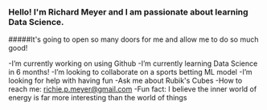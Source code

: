 ### Hello! I'm Richard Meyer and I am passionate about learning Data Science. 
#####It's going to open so many doors for me and allow me to do so much good!

-I’m currently working on using Github
-I’m currently learning Data Science in 6 months!
-I’m looking to collaborate on a sports betting ML model
-I’m looking for help with having fun
-Ask me about Rubik's Cubes
-How to reach me: richie.p.meyer@gmail.com
-Fun fact: I believe the inner world of energy is far more interesting than the world of things

